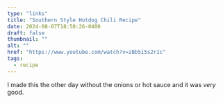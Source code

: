 ```yaml
---
type: "links"
title: "Southern Style Hotdog Chili Recipe"
date: 2024-08-07T18:50:26-0400
draft: false
thumbnail: ""
alt: ""
href: "https://www.youtube.com/watch?v=zBb5i5s2rIc"
tags:
  - recipe
---
```


I made this the other day without the onions or hot sauce and it was _very_ good.
